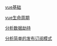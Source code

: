 [vue基础](https://github.com/chglyn/skills_note/blob/master/vue/base-vue.js)

[vue生命周期](https://github.com/chglyn/skills_note/blob/master/vue/vue_lifecycle.png)

[分析数据劫持](https://github.com/chglyn/skills_note/blob/master/vue/fenxi-ma-1)

[分析简单的发布订阅模式](https://github.com/chglyn/skills_note/blob/master/vue/fenxi-ma-2)
